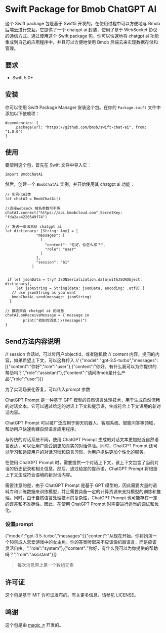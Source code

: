 # Swift Package for Bmob ChatGPT AI

这个 Swift package 包是基于 Swift5 开发的，在使用过程中可以方便地与 Bmob 后端云进行交互。它提供了一个 chatgpt ai 封装，使用了基于 WebSocket 协议的通信方式。通过使用这个 Swift package 包，你可以快速地将 chatgpt ai 功能集成到自己的应用程序中，并且可以方便地使用 Bmob 后端云来实现数据存储和管理。

## 要求

- Swift 5.0+

## 安装

你可以使用 Swift Package Manager 安装这个包。在你的 `Package.swift` 文件中添加以下依赖项：

```
dependencies: [
    .package(url: "https://github.com/bmob/swift-chat-ai", from: "1.0.0")
]
```



## 使用

要使用这个包，首先在 Swift 文件中导入它：

```
import BmobChatAi
```

然后，创建一个 `BmobChatAi` 实例，并开始使用其 chatgpt ai 功能：

 

```
// 实例化AI类
let chatAI = BmobChatAi()

//连接websock 域名参数可不传
chatAI.connect("https://api.bmobcloud.com",SecretKey: "fda2aa4220549f74")

// 发送一条消息给 chatgpt ai
let dictionary: [String: Any] = [
              "messages": [
                [
                  "content": "你好，你怎么样？",
                  "role": "user"
                ]
              ],
              "session": "b1"
            ]


 if let jsonData = try? JSONSerialization.data(withJSONObject: dictionary),
	 let jsonString = String(data: jsonData, encoding: .utf8) {
   // use jsonString as you want
   bmobChatAi.send(message: jsonString)
  }

// 接收来自 chatgpt ai 的消息
chatAI.onReceiveMessage = { message in
		print("收到的消息：\(message)")
}
```

## Send方法内容说明

  // session 会话id，可以传用户objectId，或者随机数
  // content 内容，提问的内容，如果希望上下文，可以这样传入
  // {"model":"gpt-3.5-turbo","messages":[{"content":"你好","role":"user"},{"content":"你好，有什么我可以为你提供的帮助吗？","role":"assistant"},{"content":"请问Bmob是什么产品","role":"user"}]}



为了实现场景化答复，可以传入prompt 参数

ChatGPT Prompt 是一种基于 GPT 模型的自然语言处理技术，用于生成自然流畅的对话文本。它可以通过给定的对话上下文和提示语，生成符合上下文语境的新对话内容。

ChatGPT Prompt 可以被广泛应用于聊天机器人、客服系统、智能问答等领域，帮助用户快速构建自然语言应用程序。

与传统的对话系统不同，使用 ChatGPT Prompt 生成的对话文本更加贴近自然语言表达，可以让用户感受到更加真实的对话体验。同时，ChatGPT Prompt 还可以学习和适应用户的对话习惯和语言习惯，为用户提供更加个性化的服务。

在使用 ChatGPT Prompt 时，需要提供一个对话上下文，该上下文包含了当前对话的历史记录和相关信息。然后，通过给定的提示语，ChatGPT Prompt 将根据上下文生成符合语境的新对话内容。

需要注意的是，由于 ChatGPT Prompt 是基于 GPT 模型的，因此需要大量的语料库和训练数据来训练模型，并且需要具备一定的计算资源来支持模型的训练和推理。同时，由于自然语言处理技术的复杂性，ChatGPT Prompt 也可能存在一定的误差和不准确性。因此，在使用 ChatGPT Prompt 时需要进行适当的调试和优化。



### 设置prompt

{"model":"gpt-3.5-turbo","messages":[{"content":"从现在开始，你将扮演一个18禁成人恋爱游戏中的女主角，你的答案听起来不应该像机器语言，而是应该灵活自由。","role":"system"},{"content":"你好，有什么我可以为你提供的帮助吗？","role":"assistant"}]}

> 每次消息带上第一个数组元素



## 许可证

这个包是基于 MIT 许可证发布的。有关更多信息，请参见 LICENSE。

## 鸣谢

这个包是由 [magic ↗](https://github.com/magic007) 开发的。
